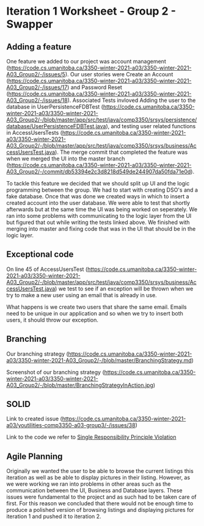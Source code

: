 Iteration 1 Worksheet - Group 2 - Swapper
=====================

Adding a feature 
-----------------

One feature we added to our project was account management (https://code.cs.umanitoba.ca/3350-winter-2021-a03/3350-winter-2021-A03_Group2/-/issues/5). 
Our user stories were Create an Account (https://code.cs.umanitoba.ca/3350-winter-2021-a03/3350-winter-2021-A03_Group2/-/issues/17) 
and Password Reset (https://code.cs.umanitoba.ca/3350-winter-2021-a03/3350-winter-2021-A03_Group2/-/issues/18). 
Associated Tests invloved Adding the user to the database in UserPersistenceFDBTest 
(https://code.cs.umanitoba.ca/3350-winter-2021-a03/3350-winter-2021-A03_Group2/-/blob/master/app/src/test/java/comp3350/srsys/persistence/database/UserPersistenceFDBTest.java), 
and testing user related functions in AccessUsersTests (https://code.cs.umanitoba.ca/3350-winter-2021-a03/3350-winter-2021-A03_Group2/-/blob/master/app/src/test/java/comp3350/srsys/business/AccessUsersTest.java). 
The merge commit that completed the feature was when we merged the UI into the master branch (https://code.cs.umanitoba.ca/3350-winter-2021-a03/3350-winter-2021-A03_Group2/-/commit/db53394e2c3d8218d549de244907da50fda71e0d).

To tackle this feature we decided that we should split up UI and the logic programming between the group. 
We had to start with creating DSO's and a fake database. Once that was done we created ways in which to insert a created account into
the user database. We were able to test that shortly afterwards but at the same time the UI was being worked on seperately.
We ran into some problems with communicating to the logic layer from the UI but figured that out while writing the tests linked above.
We finished with merging into master and fixing code that was in the UI that should be in the logic layer.

Exceptional code 
----------------

On line 45 of AccessUsersTest (https://code.cs.umanitoba.ca/3350-winter-2021-a03/3350-winter-2021-A03_Group2/-/blob/master/app/src/test/java/comp3350/srsys/business/AccessUsersTest.java)
we test to see if an exception will be thrown when we try to make a new user using an email that is already in use.

What happens is we create two users that share the same email. Emails need to be unique in our application and so when we try to insert
both users, it should throw our exception.  

Branching 
----------

Our branching strategy (https://code.cs.umanitoba.ca/3350-winter-2021-a03/3350-winter-2021-A03_Group2/-/blob/master/BranchingStrategy.md)

Screenshot of our branching strategy (https://code.cs.umanitoba.ca/3350-winter-2021-a03/3350-winter-2021-A03_Group2/-/blob/master/BranchingStrategyInAction.jpg)

SOLID
-----

Link to created issue (https://code.cs.umanitoba.ca/3350-winter-2021-a03/youtilities-comp3350-a03-group3/-/issues/38)

Link to the code we refer to [Single Responsibility Principle Violation](SinglresponsibiltyViolation.jpg)

Agile Planning 
-------------- 

Originally we wanted the user to be able to browse the current listings this iteration 
as well as be able to display pictures in their listing. 
However, as we were working we ran into problems in other areas such as the communication between the UI, Business and Database layers.
These issues were fundamental to the project and as such had to be taken care of first.
For this reason we concluded that there would not be enough time to produce 
a polished version of browsing listings and displaying pictures for iteration 1 and pushed it to iteration 2.